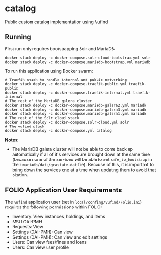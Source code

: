 # catalog

Public custom catalog implementation using Vufind


## Running
First run only requires bootstrapping Solr and MariaDB:
```
docker stack deploy -c docker-compose.solr-cloud-bootstrap.yml solr
docker stack deploy -c docker-compose.mariadb-bootstrap.yml mariadb
```

To run this application using Docker swarm:
```
# Traefik stack to handle internal and public networking
docker stack deploy -c docker-compose.traefik-public.yml traefik-public
docker stack deploy -c docker-compose.traefik-internal.yml traefik-internal
# The rest of the MariaDB galera cluster
docker stack deploy -c docker-compose.mariadb-galera2.yml mariadb
docker stack deploy -c docker-compose.mariadb-galera3.yml mariadb
docker stack deploy -c docker-compose.mariadb-galera1.yml mariadb
# The rest of the Solr cloud stack
docker stack deploy -c docker-compose.solr-cloud.yml solr
# The vufind stack
docker stack deploy -c docker-compose.yml catalog
```

**Notes**:  
* The MariaDB galera cluster will not be able to come back up automatically
if all of it's services are brought down at the same time (because none of
the services will be able to set `safe_to_bootstrap` in their 
`mariadb/data/grastate.dat` file). Because of this, it is important to
bring down the services one at a time when updating them to avoid that sitation.

## FOLIO Application User Requirements
The `vufind` application user (set in `local/confing/vufind/Folio.ini`) requires the
following permissions within FOLIO:  

* Inventory: View instances, holdings, and items
* MSU OAI-PMH
* Requests: View
* Settings (OAI-PMH): Can view
* Settings (OAI-PMH): Can view and edit settings
* Users: Can view fees/fines and loans
* Users: Can view user profile

